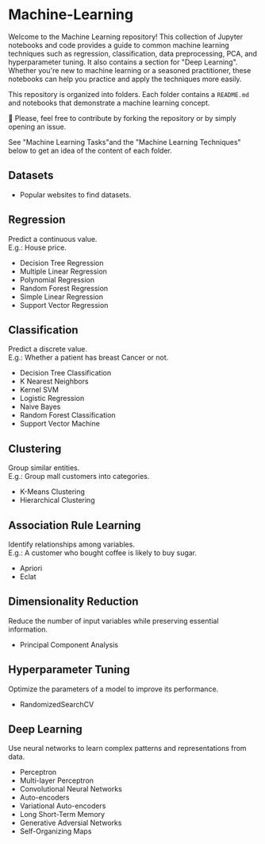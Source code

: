 # Machine-Learning

Welcome to the Machine Learning repository! This collection of Jupyter notebooks and code provides a guide to common machine learning techniques such as regression, classification, data preprocessing, PCA, and hyperparameter tuning.
It also contains a section for "Deep Learning".
Whether you're new to machine learning or a seasoned practitioner, these notebooks can help you practice and apply the techniques more easily.

This repository is organized into folders. Each folder contains a `README.md` and notebooks that demonstrate a machine learning concept.

📌 Please, feel free to contribute by forking the repository or by simply opening an issue.

See "Machine Learning Tasks"and the "Machine Learning Techniques" below to get an idea of the content of each folder. 

## Datasets
* Popular websites to find datasets.

## Regression
Predict a continuous value. <br>E.g.: House price.
* Decision Tree Regression
* Multiple Linear Regression
* Polynomial Regression
* Random Forest Regression
* Simple Linear Regression
* Support Vector Regression

## Classification
Predict a discrete value. <br>E.g.: Whether a patient has breast Cancer or not.
* Decision Tree Classification
* K Nearest Neighbors
* Kernel SVM
* Logistic Regression
* Naive Bayes
* Random Forest Classification
* Support Vector Machine

## Clustering
Group similar entities. <br>E.g.: Group mall customers into categories.
* K-Means Clustering
* Hierarchical Clustering

## Association Rule Learning
Identify relationships among variables. <br>E.g.: A customer who bought coffee is likely to buy sugar.
* Apriori
* Eclat

## Dimensionality Reduction
Reduce the number of input variables while preserving essential information.
* Principal Component Analysis

## Hyperparameter Tuning
Optimize the parameters of a model to improve its performance.
* RandomizedSearchCV

## Deep Learning
Use neural networks to learn complex patterns and representations from data.

* Perceptron
* Multi-layer Perceptron
* Convolutional Neural Networks
* Auto-encoders
* Variational Auto-encoders
* Long Short-Term Memory
* Generative Adversial Networks
* Self-Organizing Maps
